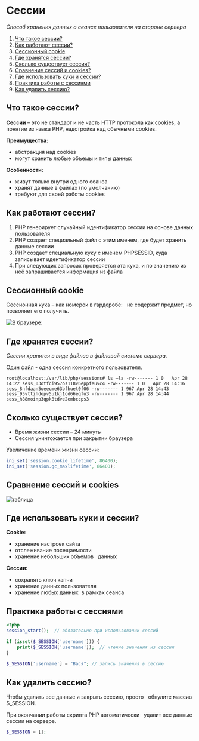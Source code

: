 # Сессии

_Способ хранения данных о сеансе пользователя на стороне сервера_

1. [Что такое сессии?](#1)
2. [Как работают сессии?](#2)
3. [Сессионный cookie](#3)
4. [Где хранятся сессии?](#4)
5. [Сколько существует сессия?](#5)
6. [Сравнение сессий и cookies?](#6)
7. [Где использовать куки и сессии?](#7)
8. [Практика работы с сессиями](#8)
9. [Как удалить сессию?](#9)

<a name="1"><h2>Что такое сессии?</h2></a>

**Сессии** – это не стандарт и не часть HTTP протокола как cookies, а  понятие из языка PHP, надстройка над обычными cookies.  

**Преимущества:**
- абстракция над cookies
- могут хранить любые объемы и типы данных

**Особенности:**
- живут только внутри одного сеанса
- хранят данные в файлах (по умолчанию)
- требуют для своей работы cookies

<a name="2"><h2>Как работают сессии?</h2></a>

1. PHP генерирует случайный идентификатор сессии на основе данных пользователя
2. PHP создает специальный файл с этим именем, где будет хранить данные сессии 
3. PHP создает специальную куку с именем PHPSESSID, куда записывает идентификатор сессии
4. При следующих запросах проверяется эта кука, и по значению из неё запрашивается информация из файла

<a name="3"><h2>Сессионный cookie</h2></a>

Сессионная кука – как номерок в гардеробе:   не содержит предмет, но позволяет его получить.

![В браузере:](../master/img/Screenshot_6.png)

<a name="4"><h2>Где хранятся сессии?</h2></a>

_Сессии хранятся в виде файлов в файловой системе сервера._

Один файл - одна сессия конкретного пользователя.

```
root@localhost:/var/lib/php/sessions# ls –la -rw------- 1 0   Apr 28 14:22 sess_03otfci957os118v6eppfeuvc4 -rw------- 1 0   Apr 28 14:16 sess_8nfdaan5ueecme63bfhuet0f06 -rw------- 1 967 Apr 28 14:43 sess_95vttihdopv5u1kj1cd66eqfu3 -rw------- 1 967 Apr 28 14:44 sess_h88moinp3qpk8tdve2embccps3
```

<a name="5"><h2>Сколько существует сессия?</h2></a>

- Время жизни сессии – 24 минуты
- Сессия уничтожается при закрытии браузера 

Увеличение времени жизни сессии:

```php
ini_set('session.cookie_lifetime', 86400);  
ini_set('session.gc_maxlifetime', 86400);
```

<a name="6"><h2>Сравнение сессий и cookies</h2></a>

![таблица](../master/img/Screenshot_3.png)

<a name="7"><h2>Где использовать куки и сессии?</h2></a>

**Cookie:**
- хранение настроек сайта
- отслеживание посещаемости
- хранение небольших объемов   данных

**Сессии:**
- сохранять ключ капчи
- хранение данных пользователя
- хранение любых данных  в рамках сеанса

<a name="8"><h2>Практика работы с сессиями</h2></a>

```php
<?php  
session_start();  // обязательно при использовании сессий
 
if (isset($_SESSION['username'])) {     
	print($_SESSION['username']);  // чтение значения из сессии
} 
 
$_SESSION['username'] = "Вася"; // запись значения в сессию
```

<a name="9"><h2>Как удалить сессию?</h2></a>

Чтобы удалить все данные и закрыть сессию, просто   обнулите массив $_SESSION.   

При окончании работы скрипта PHP автоматически   удалит все данные сессии на сервере.

```php
$_SESSION = [];
```


